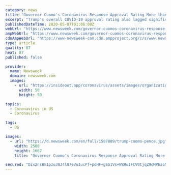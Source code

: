 ```yaml
---
category: news
title: "Governor Cuomo's Coronavirus Response Approval Rating More than Doubles Trump's Among New York Voters: Poll"
excerpt: "Trump's overall COVID-19 approval rating also lagged significantly behind New York City Mayor Bill de Blasio's."
publishedDateTime: 2020-05-07T01:06:00Z
webUrl: "https://www.newsweek.com/governor-cuomos-coronavirus-response-approval-rating-more-doubles-trumps-among-new-york-voters-1502446"
ampWebUrl: "https://www.newsweek.com/governor-cuomos-coronavirus-response-approval-rating-more-doubles-trumps-among-new-york-voters-1502446?amp=1"
cdnAmpWebUrl: "https://www-newsweek-com.cdn.ampproject.org/c/s/www.newsweek.com/governor-cuomos-coronavirus-response-approval-rating-more-doubles-trumps-among-new-york-voters-1502446?amp=1"
type: article
quality: 87
heat: 87
published: false

provider:
  name: Newsweek
  domain: newsweek.com
  images:
    - url: "https://insideout.app/coronavirus/assets/images/organizations/newsweek.com-50x50.jpg"
      width: 50
      height: 50

topics:
  - Coronavirus in US
  - Coronavirus

tags:
  - US

images:
  - url: "https://d.newsweek.com/en/full/1587889/trump-cuomo-pence.jpg"
    width: 2500
    height: 1667
    title: "Governor Cuomo's Coronavirus Response Approval Rating More than Doubles Trump's Among New York Voters: Poll"

secured: "Dix2nsBm1pzo38J4l87eVuIucPf+pdHF+gSS1Vs+W8HuIFCV0tjqZ9oMPEa5MXue53wGpgzOltHL8NoiQtiTP8Z6Wf9/6oGhW9voLY/9px1MN+W3PaTMT4navyX7RcTg7m4W7wY4FNP+E91nVcdK0URJxGXao8CcRdMWRp0T/rcc6SJ+qp2WM/rI3B+tD4Z1F+ac2LgIjIEoUBYTCkcHXy5wwSGINjdlqDFAF8J0FfYG30oRVkLO03PT0ZT9WpgV2k7gZXQF2A8UJbdSyJ4IEUJ/CLWFzCw8zlva8MCeI9sR7rLc9keXM0DdaAieTTIaPf+XzIsXJRJLK6zTs3XFccOErp9IkhqxIGxmPdmF/Aey6+uk60DHkphCfRbchG0mp5Drli4C7BOzXLpKF/r7itVkrK6USrYtg6OhFvg7IwpQOmbW2OS5Jt1AcoUBL66INJALIouqP40nlfUA1o7NuR0ATuvVa3XTqUhNhc5kioc=;pBV9ekfZK5qJM3COo/f6DQ=="
---
```


